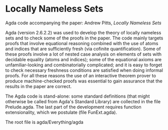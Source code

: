 # Locally Nameless Sets
Agda code accompanying the paper: Andrew Pitts, _Locally Nameless Sets_

Agda (version 2.6.2.2) was used to develop the theory of locally nameless sets and to check some of the proofs in the paper. The code mainly targets proofs that involve equational reasoning combined with the use of atoms and indices that are sufficiently fresh (via cofinite quantification). Some of these proofs involve a lot of nested case analysis on elements of sets with decidable equality (atoms and indices); some of the equational axioms are unfamiliar-looking and combinatorially complicated; and it is easy to forget to check necessary freshness conditions are satisfied when doing informal proofs. For all these reasons the use of an interactive theorem prover to produce machine-checked proofs was essential to gain assurance that the results in the paper are correct.

The Agda code is stand-alone: some standard definitions (that might otherwise be called from Agda's Standard Library) are collected in the file Prelude.agda. The last part of the development requires function extensionality, which we postulate (file FunExt.agda).

The root file is agda/Everything/agda
